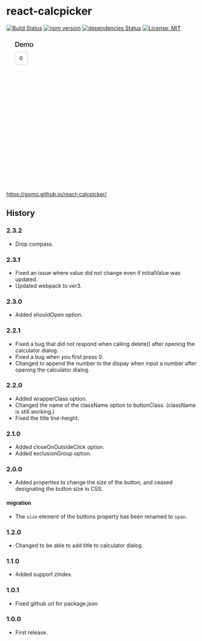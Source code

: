 # react-calcpicker

[![Build Status](https://travis-ci.org/gomo/react-calcpicker.svg?branch=master)](https://travis-ci.org/gomo/react-calcpicker)
[![npm version](https://badge.fury.io/js/react-calcpicker.svg)](https://badge.fury.io/js/react-calcpicker)
[![dependencies Status](https://david-dm.org/gomo/react-calcpicker/status.svg)](https://david-dm.org/gomo/react-calcpicker)
[![License: MIT](https://img.shields.io/badge/License-MIT-yellow.svg)](https://opensource.org/licenses/MIT)


![DEMO](https://raw.githubusercontent.com/gomo/react-calcpicker/images/images/calcpicker.gif)

https://gomo.github.io/react-calcpicker/

## History

### 2.3.2

* Drop compass.

### 2.3.1

* Fixed an issue where value did not change even if initialValue was updated.
* Updated webpack to ver3.

### 2.3.0

* Added shouldOpen option.

### 2.2.1

* Fixed a bug that did not respond when calling delete() after opening the calculator dialog.
* Fixed a bug when you first press 0.
* Changed to append the number to the dispay when input a number after opening the calculator dialog.

### 2.2.0

* Added wrapperClass option.
* Changed the name of the className option to buttonClass. (className is still working.)
* Fixed the title line-height.

### 2.1.0

 * Added closeOnOutsideClick option.
 * Added exclusionGroup option.

### 2.0.0

 * Added properties to change the size of the button, and ceased designating the button size in CSS.

#### migration

 * The `size` element of the buttons property has been renamed to `span`.

### 1.2.0

 * Changed to be able to add title to calculator dialog.

### 1.1.0

 * Added support zIndex.

### 1.0.1

 * Fixed github url for package.json

### 1.0.0

 * First release.
